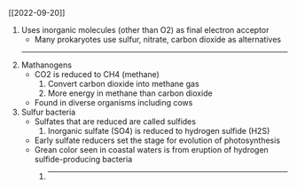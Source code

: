 [[2022-09-20]]

1. Uses inorganic molecules (other than O2) as final electron acceptor
	- Many prokaryotes use sulfur, nitrate, carbon dioxide as alternatives
	- ---
2. Mathanogens
	- CO2 is reduced to CH4 (methane)
		1. Convert carbon dioxide into methane gas
		2. More energy in methane than carbon dioxide
	- Found in diverse organisms including cows
3. Sulfur bacteria
	- Sulfates that are reduced are called sulfides
		1. Inorganic sulfate (SO4) is reduced to hydrogen sulfide (H2S)
	- Early sulfate reducers set the stage for evolution of photosynthesis
	- Grean color seen in coastal waters is from eruption of hydrogen sulfide-producing bacteria
		1. ---
